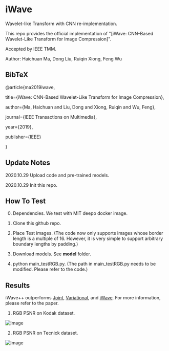 # iWave
Wavelet-like Transform with CNN re-implementation.

This repo provides the official implementation of "[iWave: CNN-Based Wavelet-Like Transform for Image Compression]".

Accepted by IEEE TMM.

Author: Haichuan Ma, Dong Liu, Ruiqin Xiong, Feng Wu

## **BibTeX**

@article{ma2019iwave,

  title={iWave: CNN-Based Wavelet-Like Transform for Image Compression},
  
  author={Ma, Haichuan and Liu, Dong and Xiong, Ruiqin and Wu, Feng},
  
  journal={IEEE Transactions on Multimedia},
  
  year={2019},
  
  publisher={IEEE}
  
}

## **Update Notes**

2020.10.29 Upload code and pre-trained models.

2020.10.29 Init this repo.

## **How To Test**

0. Dependencies. We test with MIT deepo docker image.

1. Clone this github repo.

2. Place Test images. (The code now only supports images whose border length is a multiple of 16. However, it is very simple to support arbitrary boundary lengths by padding.)

3. Download models. See **model** folder.

4. python main_testRGB.py. (The path in main_testRGB.py needs to be modified. Please refer to the code.)


## **Results**

iWave++ outperforms [Joint](http://papers.nips.cc/paper/8275-joint-autoregressive-and-hierarchical-priors-for-learned-image-compression), [Variational](https://arxiv.org/abs/1802.01436), and [iWave](https://ieeexplore.ieee.org/abstract/document/8931632). For more information, please refer to the paper.

1. RGB PSNR on Kodak dataset.

![image](https://github.com/mahaichuan/Versatile-Image-Compression/blob/master/figs/Kodak.PNG)

2. RGB PSNR on Tecnick dataset.

![image](https://github.com/mahaichuan/Versatile-Image-Compression/blob/master/figs/Tecnick.PNG)
